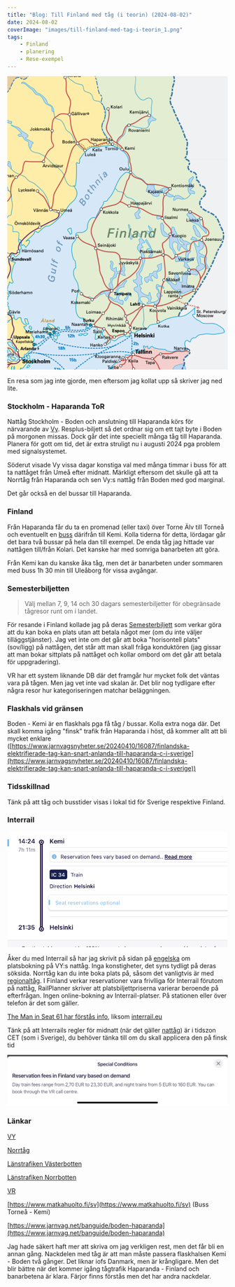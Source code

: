 ```yaml
---
title: "Blog: Till Finland med tåg (i teorin) (2024-08-02)"
date: 2024-08-02
coverImage: "images/till-finland-med-tag-i-teorin_1.png"
tags:
    - Finland
    - planering
    - Rese-exempel
---
```


![](images/till-finland-med-tag-i-teorin_1.png?w=555)

En resa som jag inte gjorde, men eftersom jag kollat upp så skriver jag ned lite.

### Stockholm - Haparanda ToR

Nattåg Stockholm - Boden och anslutning till Haparanda körs för närvarande av [Vy](https://www.vy.se). Resplus-biljett så det ordnar sig om ett tajt byte i Boden på morgonen missas. Dock går det inte speciellt många tåg till Haparanda. Planera för gott om tid, det är extra struligt nu i augusti 2024 pga problem med signalsystemet.

Söderut visade Vy vissa dagar konstiga val med många timmar i buss för att ta nattåget från Umeå efter midnatt. Märkligt eftersom det skulle gå att ta Norrtåg från Haparanda och sen Vy:s nattåg från Boden med god marginal.

Det går också en del bussar till Haparanda.

### Finland

Från Haparanda får du ta en promenad (eller taxi) över Torne Älv till Torneå och eventuellt en [buss](https://www.matkahuolto.fi/sv) därifrån till Kemi. Kolla tiderna för detta, lördagar går det bara två bussar på hela dan till exempel. De enda tåg jag hittade var nattågen till/från Kolari. Det kanske har med somriga banarbeten att göra.

Från Kemi kan du kanske åka tåg, men det är banarbeten under sommaren med buss 1h 30 min till Uleåborg för vissa avgångar.

### Semesterbiljetten

> Välj mellan 7, 9, 14 och 30 dagars semesterbiljetter för obegränsade tågresor runt om i landet.

För resande i Finland kollade jag på deras [Semesterbiljett](https://www.vr.fi/sv/tagbiljetter/semesterbiljett) som verkar göra att du kan boka en plats utan att betala något mer (om du inte väljer tilläggstjänster). Jag vet inte om det går att boka "horisontell plats" (sov/ligg) på nattågen, det står att man skall fråga konduktören (jag gissar att man bokar sittplats på nattåget och kollar ombord om det går att betala för uppgradering).

VR har ett system liknande DB där det framgår hur mycket folk det väntas vara på tågen. Men jag vet inte vad skalan är. Det blir nog tydligare efter några resor hur kategoriseringen matchar beläggningen.

### Flaskhals vid gränsen

Boden - Kemi är en flaskhals pga få tåg / bussar. Kolla extra noga där. Det skall komma igång "finsk" trafik från Haparanda i höst, då kommer allt att bli mycket enklare ([https://www.jarnvagsnyheter.se/20240410/16087/finlandska-elektrifierade-tag-kan-snart-anlanda-till-haparanda-c-i-sverige](https://www.jarnvagsnyheter.se/20240410/16087/finlandska-elektrifierade-tag-kan-snart-anlanda-till-haparanda-c-i-sverige))

### Tidsskillnad

Tänk på att tåg och busstider visas i lokal tid för Sverige respektive Finland.

### Interrail

![](images/till-finland-med-tag-i-teorin_2.jpeg?w=1002)

Åker du med Interrail så har jag skrivit på sidan på [engelska](https://www.trainfo.eu/interrail-in-sweden/) om platsbokning på VY:s nattåg. Inga konstigheter, det syns tydligt på deras söksida. Norrtåg kan du inte boka plats på, såsom det vanligtvis är med [regionaltåg](https://www.trainfo.eu/forsta-resan#tag-typer). I Finland verkar reservationer vara frivlliga för Interrail förutom på nattåg, RailPlanner skriver att platsbiljettpriserna varierar beroende på efterfrågan. Ingen online-bokning av Interrail-platser. På stationen eller över telefon är det som gäller.

[The Man in Seat 61 har förstås info](https://www.seat61.com/interrail-and-eurail-reservations.htm#Finland), liksom [interrail.eu](https://www.interrail.eu/en/plan-your-trip/tips-and-tricks/trains-europe/trains-country/trains-finland#tabs-2dd2465e8c-item-c961a844b7-tab)

Tänk på att Interrails regler för midnatt (när det gäller [nattåg](https://www.trainfo.eu/nattag/)) är i tidszon CET (som i Sverige), du behöver tänka till om du skall applicera den på finsk tid

![](images/till-finland-med-tag-i-teorin_3.jpeg?w=1024)

### Länkar

[VY](https://www.vy.se)

[Norrtåg](https://www.norrtag.se/)

[Länstrafiken Västerbotten](https://www.tabussen.nu)

[Länstrafiken Norrbotten](https://lanstrafikennorrbotten.se)

[VR](https://www.vr.fi/sv)

[https://www.matkahuolto.fi/sv](https://www.matkahuolto.fi/sv) (Buss Torneå - Kemi)

[https://www.jarnvag.net/banguide/boden-haparanda](https://www.jarnvag.net/banguide/boden-haparanda)

Jag hade säkert haft mer att skriva om jag verkligen rest, men det får bli en annan gång. Nackdelen med tåg är att man måste passera flaskhalsen Kemi - Boden två gånger. Det liknar iofs Danmark, men är krångligare. Men det blir bättre när det kommer igång tågtrafik Haparanda - Finland och banarbetena är klara. Färjor finns förstås men det har andra nackdelar.
